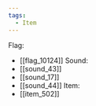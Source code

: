 ```yaml
---
tags:
  - Item
---
```

Flag:
- [[flag_10124]]
Sound:
- [[sound_43]]
- [[sound_17]]
- [[sound_44]]
Item:
- [[item_502]]
